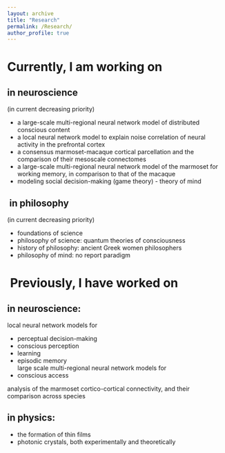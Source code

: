 ```yaml
---
layout: archive
title: "Research"
permalink: /Research/
author_profile: true
---
```



Currently, I am working on
====
 

in neuroscience
------
(in current decreasing priority)  
- a large-scale multi-regional neural network model of distributed conscious content  
- a local neural network model to explain noise correlation of neural activity in the prefrontal cortex
- a consensus marmoset-macaque cortical parcellation and the comparison of their mesoscale connectomes  
- a large-scale multi-regional neural network model of the marmoset for working   memory, in comparison to that of the macaque  
- modeling social decision-making (game theory) - theory of mind  

​
in philosophy
------
(in current decreasing priority)  
- foundations of science  
- philosophy of science: quantum theories of consciousness  
- history of philosophy: ancient Greek women philosophers  
- philosophy of mind: no report paradigm  

​
Previously, I have worked on
===


**in neuroscience:**
----
local neural network models for
-  perceptual decision-making
-  conscious perception
-  learning
-  episodic memory  
large scale multi-regional neural network models for  
- conscious access

analysis of the marmoset cortico-cortical connectivity, and their comparison across species  


**in physics:**
----
- the formation of thin films  
- photonic crystals, both experimentally and theoretically  
